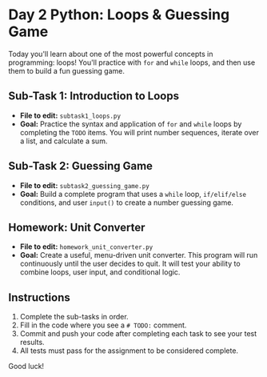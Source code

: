 # Day 2 Python: Loops & Guessing Game

Today you'll learn about one of the most powerful concepts in programming: loops! You'll practice with `for` and `while` loops, and then use them to build a fun guessing game.

## Sub-Task 1: Introduction to Loops
- **File to edit:** `subtask1_loops.py`
- **Goal:** Practice the syntax and application of `for` and `while` loops by completing the `TODO` items. You will print number sequences, iterate over a list, and calculate a sum.

## Sub-Task 2: Guessing Game
- **File to edit:** `subtask2_guessing_game.py`
- **Goal:** Build a complete program that uses a `while` loop, `if/elif/else` conditions, and user `input()` to create a number guessing game.

## Homework: Unit Converter
- **File to edit:** `homework_unit_converter.py`
- **Goal:** Create a useful, menu-driven unit converter. This program will run continuously until the user decides to quit. It will test your ability to combine loops, user input, and conditional logic.

## Instructions
1.  Complete the sub-tasks in order.
2.  Fill in the code where you see a `# TODO:` comment.
3.  Commit and push your code after completing each task to see your test results.
4.  All tests must pass for the assignment to be considered complete.

Good luck!
